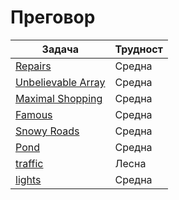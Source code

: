 # Преговор

| Задача | Трудност |
| ----- | ----- |
| [Repairs](https://action.informatika.bg/problems/115) | Средна |
| [Unbelievable Array](https://toph.co/p/unbelievable-array) | Средна |
| [Maximal Shopping](https://action.informatika.bg/problems/122) | Средна |
| [Famous](https://action.informatika.bg/problems/147) | Средна |
| [Snowy Roads](https://action.informatika.bg/problems/158) | Средна |
| [Pond](https://arena.olimpiici.com/#/catalog/393/problem/101074) | Средна |
| [traffic](https://arena.olimpiici.com/#/catalog/199/problem/100477) | Лесна |
| [lights](https://arena.olimpiici.com/#/catalog/756/problem/101958) | Средна | 
